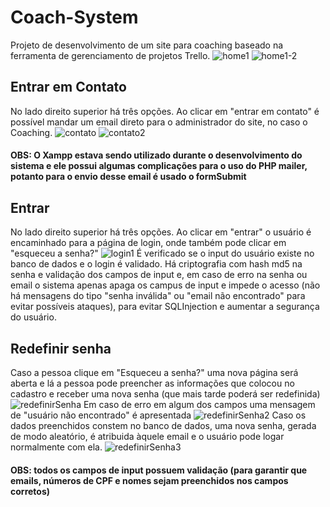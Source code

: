 # Coach-System
Projeto de desenvolvimento de um site para coaching baseado na ferramenta de gerenciamento de projetos Trello.
![home1](https://github.com/Gustavo-erades/Coach-System-/assets/108373134/11c62802-d3a4-458f-9503-80b64044040c)
![home1-2](https://github.com/Gustavo-erades/Coach-System-/assets/108373134/feb7a1d4-7cc8-4eb0-94ee-e0d9f5fe2c82)
## Entrar em Contato
No lado direito superior há três opções. Ao clicar em "entrar em contato" é possível mandar um email direto para o administrador do site, no caso o Coaching.
![contato](https://github.com/Gustavo-erades/Coach-System-/assets/108373134/b123586a-3244-4f12-ab66-fb26959ae145)
![contato2](https://github.com/Gustavo-erades/Coach-System-/assets/108373134/209967a3-d011-4a2b-a376-f6145d58b478)
#### OBS: O Xampp estava sendo utilizado durante o desenvolvimento do sistema e ele possui algumas complicações para o uso do PHP mailer, potanto para o envio desse email é usado o formSubmit
## Entrar
No lado direito superior há três opções. Ao clicar em "entrar" o usuário é encaminhado para a página de login, onde também pode clicar em "esqueceu a senha?"
![login1](https://github.com/Gustavo-erades/Coach-System-/assets/108373134/47de4547-5d0d-421f-807d-3f86d15f0ad9)
É verificado se o input do usuário existe no banco de dados e o login é validado. Há criptografia com hash md5 na senha e validação dos campos de input e, em caso de erro na senha ou email o sistema apenas apaga os campus de input e impede o acesso (não há mensagens do tipo "senha inválida" ou "email não encontrado" para evitar possíveis ataques), para evitar SQLInjection e aumentar a segurança do usuário.
## Redefinir senha
Caso a pessoa clique em "Esqueceu a senha?" uma nova página será aberta e lá a pessoa pode preencher as informações que colocou no cadastro e receber uma nova senha (que mais tarde poderá ser redefinida)
![redefinirSenha](https://github.com/Gustavo-erades/Coach-System-/assets/108373134/ff983e51-abb0-40b4-a5b6-0802c1ad08de)
Em caso de erro em algum dos campos uma mensagem de "usuário não encontrado" é apresentada 
![redefinirSenha2](https://github.com/Gustavo-erades/Coach-System-/assets/108373134/da2c9cbb-8742-43c1-91e8-97ff7ce72cd8)
Caso os dados preenchidos constem no banco de dados, uma nova senha, gerada de modo aleatório, é atribuida àquele email e o usuário pode logar normalmente com ela.
![redefinirSenha3](https://github.com/Gustavo-erades/Coach-System-/assets/108373134/9a1ffaec-703d-4e35-b270-98108d880466)
#### OBS: todos os campos de input possuem validação (para garantir que emails, números de CPF e nomes sejam preenchidos nos campos corretos)
